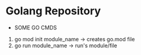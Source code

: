 # Golang Repository


* SOME GO CMDS
 
 1. go mod init module_name -> creates go.mod file
 2. go run module_name -> run's module/file
